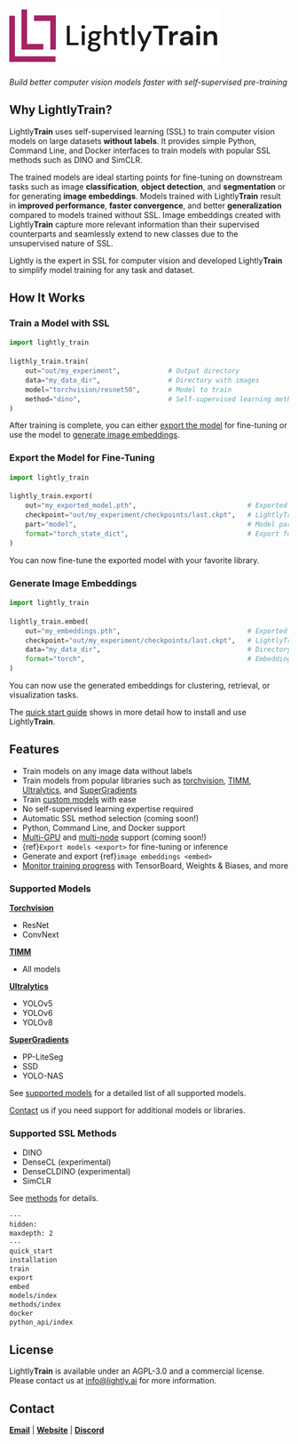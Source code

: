 # ![LightlyTrain -  Build better computer vision models faster with self-supervised pre-training](./_static/lightly_train.svg)

*Build better computer vision models faster with self-supervised pre-training*

## Why LightlyTrain?

Lightly**Train** uses self-supervised learning (SSL) to train computer vision models on
large datasets **without labels**. It provides simple Python, Command Line, and Docker
interfaces to train models with popular SSL methods such as DINO and SimCLR.

The trained models are ideal starting points for fine-tuning on downstream tasks such as
image **classification**, **object detection**, and **segmentation** or for generating
**image embeddings**. Models trained with Lightly**Train** result in
**improved performance**, **faster convergence**, and better **generalization** compared
to models trained without SSL. Image embeddings created with Lightly**Train** capture more
relevant information than their supervised counterparts and seamlessly extend to new
classes due to the unsupervised nature of SSL.

Lightly is the expert in SSL for computer vision and developed Lightly**Train** to simplify
model training for any task and dataset.

## How It Works

### Train a Model with SSL

```python
import lightly_train

ligthly_train.train(
    out="out/my_experiment",            # Output directory
    data="my_data_dir",                 # Directory with images
    model="torchvision/resnet50",       # Model to train
    method="dino",                      # Self-supervised learning method
)
```

After training is complete, you can either [export the model](#export-the-model-for-fine-tuning)
for fine-tuning or use the model to [generate image embeddings](#generate-image-embeddings).

### Export the Model for Fine-Tuning

```python
import lightly_train

lightly_train.export(
    out="my_exported_model.pth",                            # Exported model
    checkpoint="out/my_experiment/checkpoints/last.ckpt",   # LightlyTrain checkpoint
    part="model",                                           # Model part to export
    format="torch_state_dict",                              # Export format
)
```

You can now fine-tune the exported model with your favorite library.

### Generate Image Embeddings

```python
import lightly_train

lightly_train.embed(
    out="my_embeddings.pth",                                # Exported embeddings
    checkpoint="out/my_experiment/checkpoints/last.ckpt",   # LightlyTrain checkpoint
    data="my_data_dir",                                     # Directory with images
    format="torch",                                         # Embedding format
)
```

You can now use the generated embeddings for clustering, retrieval, or visualization
tasks.

The [quick start guide](#quick-start) shows in more detail how to install and use
Lightly**Train**.

## Features

- Train models on any image data without labels
- Train models from popular libraries such as [torchvision](https://github.com/pytorch/vision), [TIMM](https://github.com/huggingface/pytorch-image-models), [Ultralytics](https://github.com/ultralytics/ultralytics), and [SuperGradients](https://github.com/Deci-AI/super-gradients)
- Train [custom models](#custom-models) with ease
- No self-supervised learning expertise required
- Automatic SSL method selection (coming soon!)
- Python, Command Line, and Docker support
- [Multi-GPU](#multi-gpu) and [multi-node](#multi-node) support (coming soon!)
- {ref}`Export models <export>` for fine-tuning or inference
- Generate and export {ref}`image embeddings <embed>`
- [Monitor training progress](#logging) with TensorBoard, Weights & Biases, and more

### Supported Models

[**Torchvision**](#torchvision)

- ResNet
- ConvNext

[**TIMM**](#timm)

- All models

[**Ultralytics**](#ultralytics)

- YOLOv5
- YOLOv6
- YOLOv8

[**SuperGradients**](#super-gradients)

- PP-LiteSeg
- SSD
- YOLO-NAS

See [supported models](#models-supported-libraries) for a detailed list of all supported
models.

[Contact](#contact) us if you need support for additional models or libraries.

### Supported SSL Methods

- DINO
- DenseCL (experimental)
- DenseCLDINO (experimental)
- SimCLR

See [methods](#methods) for details.

```{toctree}
---
hidden:
maxdepth: 2
---
quick_start
installation
train
export
embed
models/index
methods/index
docker
python_api/index
```

## License

Lightly**Train** is available under an AGPL-3.0 and a commercial license. Please contact us
at [info@lightly.ai](mailto:info@lightly.ai) for more information.

## Contact

[**Email**](mailto:info@lightly.ai) | [**Website**](https://www.lightly.ai/lightlytrain) | [**Discord**](https://discord.gg/xvNJW94)

